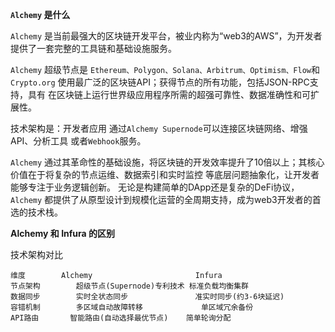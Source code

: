 **`Alchemy` 是什么**

`Alchemy` 是当前最强大的区块链开发平台，被业内称为“web3的AWS”，为开发者提供了一套完整的工具链和基础设施服务。

`Alchemy` 超级节点是 `Ethereum、Polygon、Solana、Arbitrum、Optimism、Flow`和`Crypto.org` 使用最广泛的区块链API；获得节点的所有功能，包括JSON-RPC支持，具有 在区块链上运行世界级应用程序所需的超强可靠性、数据准确性和可扩展性。

技术架构是：开发者应用 通过`Alchemy Supernode`可以连接区块链网络、增强API、分析工具 或者`Webhook`服务。

`Alchemy` 通过其革命性的基础设施，将区块链的开发效率提升了10倍以上；其核心价值在于将复杂的节点运维、数据索引和实时监控 等底层问题抽象化，让开发者能够专注于业务逻辑创新。 无论是构建简单的DApp还是复杂的DeFi协议， `Alchemy` 都提供了从原型设计到规模化运营的全周期支持，成为web3开发者的首选的技术栈。

**Alchemy 和 Infura 的区别**

技术架构对比
```
维度	      Alchemy	                    Infura
节点架构	    超级节点(Supernode)专利技术	标准负载均衡集群
数据同步	    实时全状态同步	              准实时同步(约3-6块延迟)
容错机制	    多区域自动故障转移	          单区域冗余备份
API路由	    智能路由(自动选择最优节点)	  简单轮询分配
```
